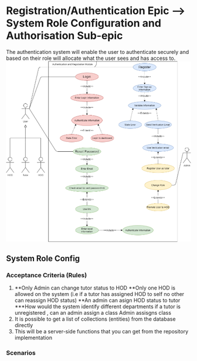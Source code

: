 # Registration/Authentication Epic --> System Role Configuration and Authorisation Sub-epic
The authentication system will enable the user to authenticate securely and based on their role will allocate what the user sees and has access to.
![Authentication module](../UseCaseAuth.png)
<!-- ![Authentication module](../../karate/k01.PNG) -->


## System Role Config




### Acceptance Criteria (Rules)

1. **Only Admin can change tutor status to HOD
**Only one HOD is allowed on the system (i.e if a tutor has assigned HOD to self no other can reassign HOD status)
**An admin can asign HOD status to tutor
***How would the system identify different departments
if a tutor is unregistered , can an admin assign a class
Admin assisgns class
2. It is possible to get a list of collections (entities) from the database directly
3. This will be a server-side functions that you can get from the repository implementation

### Scenarios

